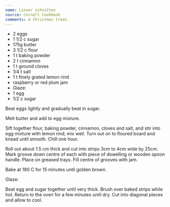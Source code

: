 ```yaml
---
name: Linzer schnitten
source: Cornell Cookbook
comments: A Christmas treat.
---
```


* 2 eggs
* 1 1/2 c sugar
* 175g butter
* 3 1/2 c flour
* 1 t baking powder
* 2 t cinnamon
* 1 t ground cloves
* 1/4 t salt
* 1 t finely grated lemon rind
* raspberry or red plum jam
* Glaze:
* 1 egg
* 1/2 c sugar

Beat eggs lightly and gradually beat in sugar.

Melt butter and add to egg mixture.

Sift together flour, baking powder, cinnamon, cloves and salt, and stir into egg mixture with lemon rind; mix well.  Turn out on to floured board and knead until smooth.  Chill one hour.

Roll out about 1.5 cm thick and cut into strips 3cm to 4cm wide by 25cm.  Mark groove down centre of each with piece of dowelling or wooden spoon handle.  Place on greased trays.   Fill centre of grooves with jam.

Bake at 180 C for 15 minutes until golden brown.

Glaze:

Beat egg and sugar together until very thick.  Brush over baked strips while hot.  Return to the oven for a few minutes until dry.  Cut into diagonal pieces and allow to cool.

